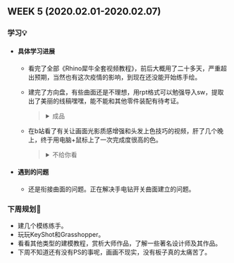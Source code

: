 WEEK 5 (2020.02.01-2020.02.07)
----------------------------

### 学习💡

+ #### 具体学习进展

  +  看完了全部《Rhino犀牛全套视频教程》，前后大概用了二十多天，严重超出预期，当然也有这次疫情的影响，到现在还没能开始练手绘。
  +  建完了方向盘，有些曲面还是不理想，用rpt格式可以勉强导入sw，提取出了美丽的线稿嘿嘿，能不能和其他零件装配有待考证。

     > <details><summary>成品</summary><p><p align="center"></p><img src="https://raw.githubusercontent.com/windkaku/Bin/master/Weekly%20Report/img/%E6%96%B9%E5%90%91%E7%9B%98%E6%88%90%E5%93%81.jpg" alt="方向盘成品.jpg(看不见的话移步Bin/Weekly Report/img)" width="300"/><img src="https://raw.githubusercontent.com/windkaku/Bin/master/Weekly%20Report/img/%E6%96%B9%E5%90%91%E7%9B%98%E6%88%90%E5%93%81.png" alt="方向盘成品.png(看不见的话移步Bin/Weekly Report/img)" width="250"/></details>
  
  + 在b站看了有关让画面光影质感增强和头发上色技巧的视频，肝了几个晚上，终于用电脑+鼠标上了一次完成度很高的色。
    
     > <details><summary>不给你看</summary><p><p align="center"></p><img src="" alt="" width=""/></details>
  
+ #### 遇到的问题

  + 还是衔接曲面的问题。正在解决手电钻开关曲面建立的问题。

### 下周规划👻

+ 建几个模练练手。
+ 玩玩KeyShot和Grasshopper。
+ 看看其他类型的建模教程，赏析大师作品，了解一些著名设计师及其作品。
+ 下周不知道还有没有PS的事呢，画画不现实，没有板子真的太痛苦了。

